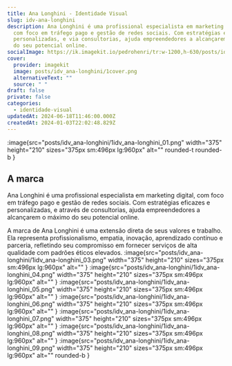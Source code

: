 ```yaml
---
title: Ana Longhini - Identidade Visual
slug: idv-ana-longhini
description: Ana Longhini é uma profissional especialista em marketing digital,
  com foco em tráfego pago e gestão de redes sociais. Com estratégias eficazes e
  personalizadas, e via consultorias, ajuda empreendedores a alcançarem o máximo
  do seu potencial online.
socialImage: https://ik.imagekit.io/pedrohenri/tr:w-1200,h-630/posts/idv_ana-longhini/1social-image.png
cover:
  provider: imagekit
  image: posts/idv_ana-longhini/1cover.png
  alternativeText: ""
  source: " "
draft: false
private: false
categories:
  - identidade-visual
updatedAt: 2024-06-18T11:46:00.000Z
createdAt: 2024-01-03T22:02:48.829Z
---
```


:image{src="posts/idv_ana-longhini/1idv_ana-longhini_01.png" width="375" height="210" sizes="375px sm:496px lg:960px" alt="" rounded-t rounded-b }

## A marca

Ana Longhini é uma profissional especialista em marketing digital, com foco em tráfego pago e gestão de redes sociais. Com estratégias eficazes e personalizadas, e através de consultorias, ajuda empreendedores a alcançarem o máximo do seu potencial online.

A marca de Ana Longhini é uma extensão direta de seus valores e trabalho. Ela representa profissionalismo, empatia, inovação, aprendizado contínuo e parceria, refletindo seu compromisso em fornecer serviços de alta qualidade com padrões éticos elevados.
:image{src="posts/idv_ana-longhini/1idv_ana-longhini_03.png" width="375" height="210" sizes="375px sm:496px lg:960px" alt="" }
:image{src="posts/idv_ana-longhini/1idv_ana-longhini_04.png" width="375" height="210" sizes="375px sm:496px lg:960px" alt="" }
:image{src="posts/idv_ana-longhini/1idv_ana-longhini_05.png" width="375" height="210" sizes="375px sm:496px lg:960px" alt="" }
:image{src="posts/idv_ana-longhini/1idv_ana-longhini_06.png" width="375" height="210" sizes="375px sm:496px lg:960px" alt="" }
:image{src="posts/idv_ana-longhini/1idv_ana-longhini_07.png" width="375" height="210" sizes="375px sm:496px lg:960px" alt="" }
:image{src="posts/idv_ana-longhini/1idv_ana-longhini_08.png" width="375" height="210" sizes="375px sm:496px lg:960px" alt="" }
:image{src="posts/idv_ana-longhini/1idv_ana-longhini_09.png" width="375" height="210" sizes="375px sm:496px lg:960px" alt="" rounded-b }
